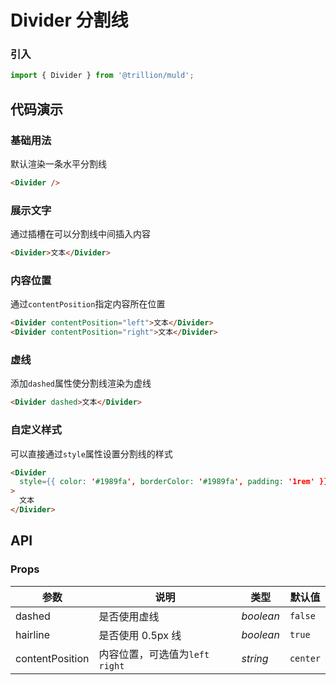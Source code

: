 # Divider 分割线

### 引入

```js
import { Divider } from '@trillion/muld';
```

## 代码演示

### 基础用法

默认渲染一条水平分割线

```html
<Divider />
```

### 展示文字

通过插槽在可以分割线中间插入内容

```html
<Divider>文本</Divider>
```

### 内容位置

通过`contentPosition`指定内容所在位置

```html
<Divider contentPosition="left">文本</Divider>
<Divider contentPosition="right">文本</Divider>
```

### 虚线

添加`dashed`属性使分割线渲染为虚线

```html
<Divider dashed>文本</Divider>
```

### 自定义样式

可以直接通过`style`属性设置分割线的样式

```html
<Divider
  style={{ color: '#1989fa', borderColor: '#1989fa', padding: '1rem' }}
>
  文本
</Divider>
```

## API

### Props

| 参数             | 说明                             | 类型      | 默认值   |
| ---------------- | -------------------------------- | --------- | -------- |
| dashed           | 是否使用虚线                     | _boolean_ | `false`  |
| hairline         | 是否使用 0.5px 线                | _boolean_ | `true`   |
| contentPosition | 内容位置，可选值为`left` `right` | _string_  | `center` |